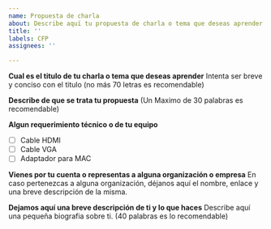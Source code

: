 ```yaml
---
name: Propuesta de charla
about: Describe aquí tu propuesta de charla o tema que deseas aprender
title: ''
labels: CFP
assignees: ''

---
```


**Cual es el titulo de tu charla o tema que deseas aprender**
Intenta ser breve y conciso con el titulo (no más 70 letras es recomendable)

**Describe de que se trata tu propuesta**
(Un Maximo de 30 palabras es recomendable)

**Algun requerimiento técnico o de tu equipo**

- [ ] Cable HDMI
- [ ] Cable VGA
- [ ] Adaptador para MAC

**Vienes por tu cuenta o representas a alguna organización o empresa**
En caso pertenezcas a alguna organización, déjanos aquí el nombre, enlace y una breve descripción de la misma.

**Dejamos aquí una breve descripción de ti y lo que haces**
Describe aquí una pequeña biografia sobre ti. (40 palabras es lo recomendable)
